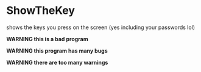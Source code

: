 # ShowTheKey

shows the keys you press on the screen (yes including your passwords lol)

**WARNING this is a bad program**

**WARNING this program has many bugs**

**WARNING there are too many warnings**
